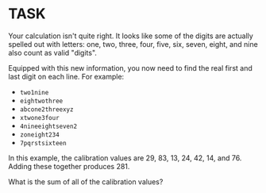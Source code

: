 # TASK

Your calculation isn't quite right. It looks like some of the digits are actually spelled out with letters: one, two, three, four, five, six, seven, eight, and nine also count as valid "digits".

Equipped with this new information, you now need to find the real first and last digit on each line. For example:

- `two1nine`
- `eightwothree`
- `abcone2threexyz`
- `xtwone3four`
- `4nineeightseven2`
- `zoneight234`
- `7pqrstsixteen`

In this example, the calibration values are 29, 83, 13, 24, 42, 14, and 76. Adding these together produces 281.

What is the sum of all of the calibration values?